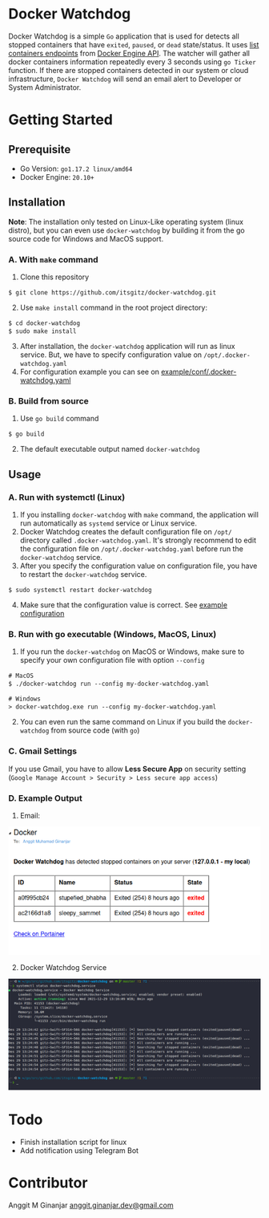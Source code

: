 # Docker Watchdog

Docker Watchdog is a simple `Go` application that is used for detects all stopped containers that have `exited`, `paused`, or `dead` state/status.
It uses [list containers endpoints](https://docs.docker.com/engine/api/v1.41/#operation/ContainerList) from
[Docker Engine API](https://docs.docker.com/engine/api/v1.41/#).
The watcher will gather all docker containers information repeatedly every 3 seconds using `go Ticker` function.
If there are stopped containers detected in our system or cloud infrastructure, `Docker Watchdog` will send an email alert to Developer or System Administrator.

# Getting Started

## Prerequisite
* Go Version: `go1.17.2 linux/amd64`
* Docker Engine: `20.10+`

## Installation

**Note**: The installation only tested on Linux-Like operating system (linux distro), but you can even use `docker-watchdog` by building it from the go source code for Windows and MacOS support.

### A. With `make` command
1. Clone this repository

```
$ git clone https://github.com/itsgitz/docker-watchdog.git
```

2. Use `make install` command in the root project directory:

```
$ cd docker-watchdog
$ sudo make install
```

3. After installation, the `docker-watchdog` application will run as linux service. But, we have to specify configuration value
on `/opt/.docker-watchdog.yaml`
4. For configuration example you can see on [example/conf/.docker-watchdog.yaml](./example/conf/.docker-watchdog.example.yaml)

### B. Build from source
1. Use `go build` command

```
$ go build
```

2. The default executable output named `docker-watchdog`

## Usage

### A. Run with systemctl (Linux)
1. If you installing `docker-watchdog` with `make` command, the application will run automatically as `systemd` service or Linux service.
2. Docker Watchdog creates the default configuration file on `/opt/` directory called `.docker-watchdog.yaml`. It's strongly
recommend to edit the configuration file on `/opt/.docker-watchdog.yaml` before run the `docker-watchdog` service.
3. After you specify the configuration value on configuration file, you have to restart the `docker-watchdog` service.

```
$ sudo systemctl restart docker-watchdog
```

4. Make sure that the configuration value is correct. See [example configuration](./example/conf/.docker-watchdog.example.yaml)

### B. Run with go executable (Windows, MacOS, Linux)

1. If you run the `docker-watchdog` on MacOS or Windows, make sure to specify your own configuration file with option `--config` 

```
# MacOS
$ ./docker-watchdog run --config my-docker-watchdog.yaml
```

```
# Windows
> docker-watchdog.exe run --config my-docker-watchdog.yaml
```

2. You can even run the same command on Linux if you build the `docker-watchdog` from source code (with `go`)

### C. Gmail Settings

If you use Gmail, you have to allow **Less Secure App** on security setting (`Google Manage Account > Security > Less secure app access`)

### D. Example Output

1. Email:

![alt text](./docs/images/docker-watchdog-email.png "Docker Watchdog - Email")

2. Docker Watchdog Service

![alt text](./docs/images/docker-watchdog-service.png "Docker Watchdog - Service")

# Todo

* Finish installation script for linux
* Add notification using Telegram Bot

# Contributor

Anggit M Ginanjar <anggit.ginanjar.dev@gmail.com>
